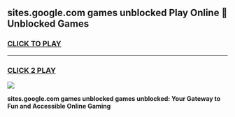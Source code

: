 
## sites.google.com games unblocked Play Online 👋 Unblocked Games
<h3>
<a href="https://premium.freeplayer.one?title=sites.google.com_games_unblocked&ref=19F">CLICK TO PLAY</a></h3>
<hr>

<h3>
<a href="https://premium.freeplayer.one?title=sites.google.com_games_unblocked&ref=19F">CLICK 2 PLAY</a>
  
</h3>

<a href="https://premium.freeplayer.one?title=sites.google.com_games_unblocked&ref=19F"><img src="https://clearcache.store/games.png"></a>


**sites.google.com games unblocked games unblocked: Your Gateway to Fun and Accessible Online Gaming**
